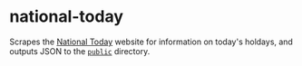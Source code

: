 # national-today

Scrapes the [National Today](https://nationaltoday.com/what-is-today/)
website for information on today's holdays, and outputs JSON to the
[`public`](./public) directory.

